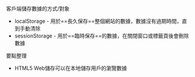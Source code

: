 客戶端儲存數據的方式/對象
- localStorage - 用於==長久保存==整個網站的數據，數據沒有過期時間，直到手動清除
- sessionStorage - 用於==臨時保存==的數據，在關閉窗口或標籤頁後會刪除數據

要點整理
- HTML5 Web儲存可以在本地儲存用戶的瀏覽數據